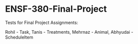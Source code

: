 # ENSF-380-Final-Project

Tests for Final Project Assignments:

Rohil - Task,
Tanis - Treatments,
Mehrnaz - Animal,
Abhyudai - ScheduleItem
